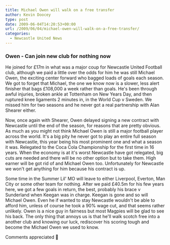 ```yaml
---
title: Michael Owen will walk on a free transfer
author: Kevin Doocey
type: post
date: 2009-06-04T14:20:53+00:00
url: /2009/06/04/michael-owen-will-walk-on-a-free-transfer/
categories:
  - Newcastle United News
---
```


### Owen - Can join new club for nothing now

He joined for £17m in what was a major coup for Newcastle United Football club, although we paid a little over the odds for him he was still Michael Owen, the exciting center forward who bagged loads of goals each season. We got to forget that Michael, the one we know now is a slower, less alert finisher that bags £108,000 a week rather than goals. He's been through awful injuries, broken ankle at Tottenham on New Years Day, and then ruptured knee ligaments 2 minutes in, in the World Cup v Sweden. We missed him for two seasons and he never got a real partnership with Alan Shearer either.

Now, once again with Shearer, Owen delayed signing a new contract with Newcastle until the end of the season, for reasons that are pretty obvious. As much as you might not think Michael Owen is still a major football player across the world. It's a big pity he never got to play an entire full season with Newcastle, this year being his most prominent one and what a season it was. Relegated to the Coca Cola Championship for the first time in 16 years. When the economy is at it's worst Newcastle have got relegated, big cuts are needed and there will be no other option but to take them. High earner will be got rid of and Michael Owen too. Unfortunately for Newcastle we won't get anything for him because his contract is up.

Some time in the Summer Lil' MO will leave to either Liverpool, Everton, Man City or some other team for nothing. After we paid £40.5m for his few years here, we got a few goals in return, the best, probably his brace v Sunderland when Keegan was in charge. Keegan is gone and so will Michael Owen. Even he if wanted to stay Newcastle wouldn't be able to afford him, unless of course he took a 90% wage cut, and that seems rather unlikely. Owen is a nice guy in fairness but most Magpies will be glad to see his back. The only thing that annoys us is that he'll walk scotch free into a another club and knowing our luck, rediscover his scoring tough and become the Michael Owen we used to know.

Comments appreciated 🙂
